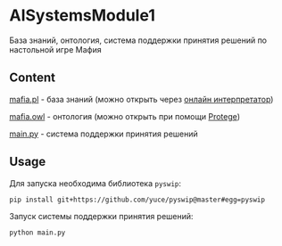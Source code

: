 # AISystemsModule1

База знаний, онтология, система поддержки принятия решений по настольной игре Мафия

## Content

[mafia.pl](./mafia.pl) - база знаний (можно открыть через [онлайн интерпретатор](https://swish.swi-prolog.org/))

[mafia.owl](./mafia.owl) - онтология (можно открыть при помощи [Protege](https://protege.stanford.edu/))

[main.py](./main.py) - система поддержки принятия решений


## Usage

Для запуска необходима библиотека `pyswip`:

```bash
pip install git+https://github.com/yuce/pyswip@master#egg=pyswip
```

Запуск системы поддержки принятия решений:

```bash
python main.py
```